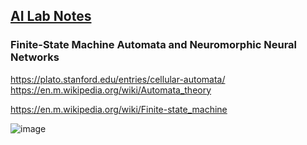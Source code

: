 ## <u>AI Lab Notes</u>

### **Finite-State Machine Automata and Neuromorphic Neural Networks**

https://plato.stanford.edu/entries/cellular-automata/
https://en.m.wikipedia.org/wiki/Automata_theory

https://en.m.wikipedia.org/wiki/Finite-state_machine



![image](https://github.com/user-attachments/assets/273a2cca-b6d2-4bb0-82e4-8b11eca86b43)
